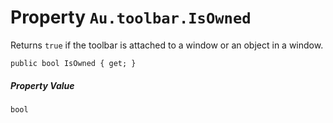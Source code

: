 # Property `Au.toolbar.IsOwned`

Returns `true` if the toolbar is attached to a window or an object in a window.

```
public bool IsOwned { get; }
```

##### Property Value

`bool`